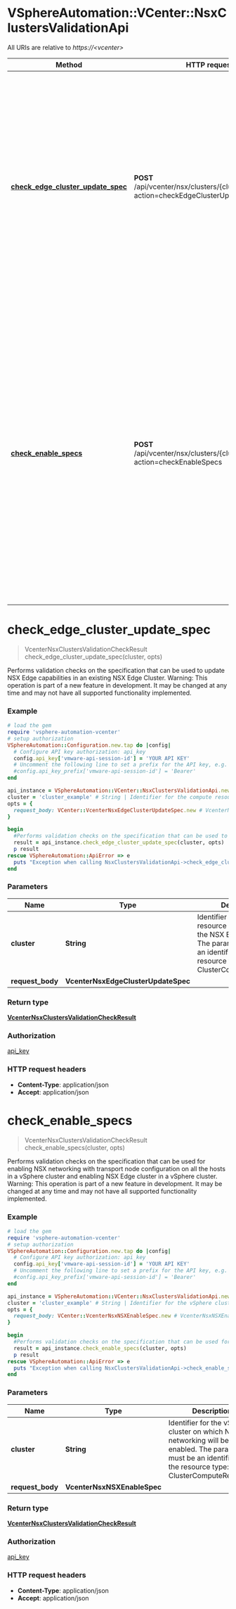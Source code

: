 # VSphereAutomation::VCenter::NsxClustersValidationApi

All URIs are relative to *https://&lt;vcenter&gt;*

Method | HTTP request | Description
------------- | ------------- | -------------
[**check_edge_cluster_update_spec**](NsxClustersValidationApi.md#check_edge_cluster_update_spec) | **POST** /api/vcenter/nsx/clusters/{cluster}/validation?action&#x3D;checkEdgeClusterUpdateSpec | Performs validation checks on the specification that can be used to update NSX Edge capabilities in an existing NSX Edge Cluster. Warning: This operation is part of a new feature in development. It may be changed at any time and may not have all supported functionality implemented.
[**check_enable_specs**](NsxClustersValidationApi.md#check_enable_specs) | **POST** /api/vcenter/nsx/clusters/{cluster}/validation?action&#x3D;checkEnableSpecs | Performs validation checks on the specification that can be used for enabling NSX networking with transport node configuration on all the hosts in a vSphere cluster and enabling NSX Edge cluster in a vSphere cluster. Warning: This operation is part of a new feature in development. It may be changed at any time and may not have all supported functionality implemented.


# **check_edge_cluster_update_spec**
> VcenterNsxClustersValidationCheckResult check_edge_cluster_update_spec(cluster, opts)

Performs validation checks on the specification that can be used to update NSX Edge capabilities in an existing NSX Edge Cluster. Warning: This operation is part of a new feature in development. It may be changed at any time and may not have all supported functionality implemented.

### Example
```ruby
# load the gem
require 'vsphere-automation-vcenter'
# setup authorization
VSphereAutomation::Configuration.new.tap do |config|
  # Configure API key authorization: api_key
  config.api_key['vmware-api-session-id'] = 'YOUR API KEY'
  # Uncomment the following line to set a prefix for the API key, e.g. 'Bearer' (defaults to nil)
  #config.api_key_prefix['vmware-api-session-id'] = 'Bearer'
end

api_instance = VSphereAutomation::VCenter::NsxClustersValidationApi.new
cluster = 'cluster_example' # String | Identifier for the compute resource associated with the NSX Edge node(s). The parameter must be an identifier for the resource type: ClusterComputeResource.
opts = {
  request_body: VCenter::VcenterNsxEdgeClusterUpdateSpec.new # VcenterNsxEdgeClusterUpdateSpec | 
}

begin
  #Performs validation checks on the specification that can be used to update NSX Edge capabilities in an existing NSX Edge Cluster. Warning: This operation is part of a new feature in development. It may be changed at any time and may not have all supported functionality implemented.
  result = api_instance.check_edge_cluster_update_spec(cluster, opts)
  p result
rescue VSphereAutomation::ApiError => e
  puts "Exception when calling NsxClustersValidationApi->check_edge_cluster_update_spec: #{e}"
end
```

### Parameters

Name | Type | Description  | Notes
------------- | ------------- | ------------- | -------------
 **cluster** | **String**| Identifier for the compute resource associated with the NSX Edge node(s). The parameter must be an identifier for the resource type: ClusterComputeResource. | 
 **request_body** | **VcenterNsxEdgeClusterUpdateSpec**|  | [optional] 

### Return type

[**VcenterNsxClustersValidationCheckResult**](VcenterNsxClustersValidationCheckResult.md)

### Authorization

[api_key](../README.md#api_key)

### HTTP request headers

 - **Content-Type**: application/json
 - **Accept**: application/json



# **check_enable_specs**
> VcenterNsxClustersValidationCheckResult check_enable_specs(cluster, opts)

Performs validation checks on the specification that can be used for enabling NSX networking with transport node configuration on all the hosts in a vSphere cluster and enabling NSX Edge cluster in a vSphere cluster. Warning: This operation is part of a new feature in development. It may be changed at any time and may not have all supported functionality implemented.

### Example
```ruby
# load the gem
require 'vsphere-automation-vcenter'
# setup authorization
VSphereAutomation::Configuration.new.tap do |config|
  # Configure API key authorization: api_key
  config.api_key['vmware-api-session-id'] = 'YOUR API KEY'
  # Uncomment the following line to set a prefix for the API key, e.g. 'Bearer' (defaults to nil)
  #config.api_key_prefix['vmware-api-session-id'] = 'Bearer'
end

api_instance = VSphereAutomation::VCenter::NsxClustersValidationApi.new
cluster = 'cluster_example' # String | Identifier for the vSphere cluster on which NSX networking will be enabled. The parameter must be an identifier for the resource type: ClusterComputeResource.
opts = {
  request_body: VCenter::VcenterNsxNSXEnableSpec.new # VcenterNsxNSXEnableSpec | 
}

begin
  #Performs validation checks on the specification that can be used for enabling NSX networking with transport node configuration on all the hosts in a vSphere cluster and enabling NSX Edge cluster in a vSphere cluster. Warning: This operation is part of a new feature in development. It may be changed at any time and may not have all supported functionality implemented.
  result = api_instance.check_enable_specs(cluster, opts)
  p result
rescue VSphereAutomation::ApiError => e
  puts "Exception when calling NsxClustersValidationApi->check_enable_specs: #{e}"
end
```

### Parameters

Name | Type | Description  | Notes
------------- | ------------- | ------------- | -------------
 **cluster** | **String**| Identifier for the vSphere cluster on which NSX networking will be enabled. The parameter must be an identifier for the resource type: ClusterComputeResource. | 
 **request_body** | **VcenterNsxNSXEnableSpec**|  | [optional] 

### Return type

[**VcenterNsxClustersValidationCheckResult**](VcenterNsxClustersValidationCheckResult.md)

### Authorization

[api_key](../README.md#api_key)

### HTTP request headers

 - **Content-Type**: application/json
 - **Accept**: application/json



